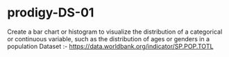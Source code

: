 # prodigy-DS-01
Create a bar chart or histogram to visualize the distribution of a categorical or continuous variable, such as the distribution of ages or genders in a population 
Dataset :- https://data.worldbank.org/indicator/SP.POP.TOTL

